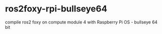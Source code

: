 # ros2foxy-rpi-bullseye64
compile ros2 foxy on compute module 4 with Raspberry Pi OS - bullseye 64 bit
